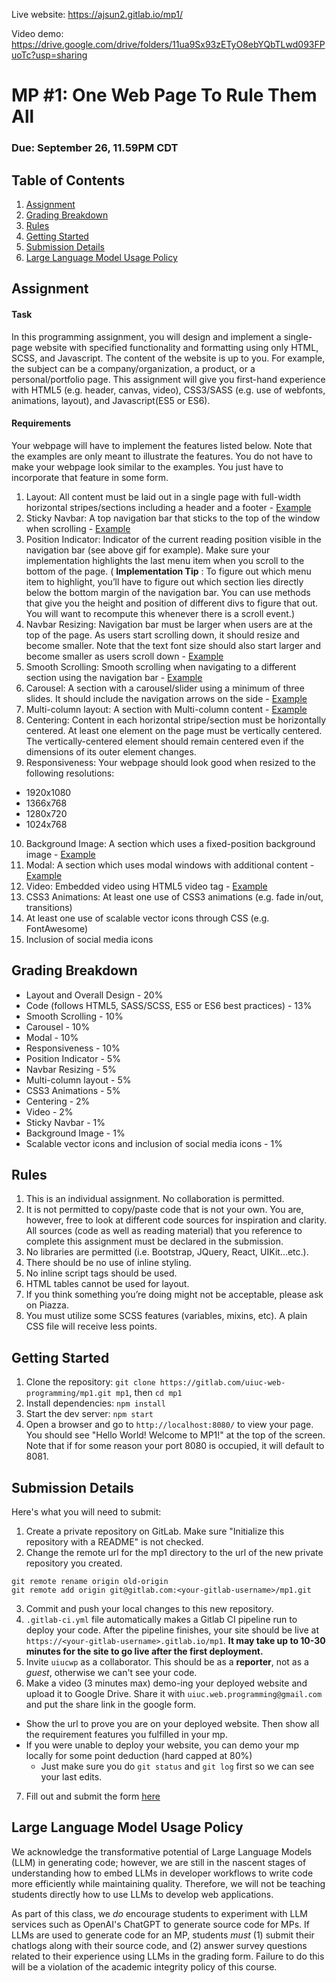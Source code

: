 Live website: https://ajsun2.gitlab.io/mp1/

Video demo: https://drive.google.com/drive/folders/11ua9Sx93zETyO8ebYQbTLwd093FPuoTc?usp=sharing

# MP #1: One Web Page To Rule Them All
### Due: September 26, 11.59PM CDT

## Table of Contents
1. [Assignment](#assignment)
2. [Grading Breakdown](#grading-breakdown)
3. [Rules](#rules)
4. [Getting Started](#getting-started)
5. [Submission Details](#submission-details)
5. [Large Language Model Usage Policy](#large-language-model-usage-policy)

## Assignment

#### Task

In this programming assignment, you will design and implement a single-page website with specified functionality and formatting using only HTML, SCSS, and Javascript. The content of the website is up to you. For example, the subject can be a company/organization, a product, or a personal/portfolio page. This assignment will give you first-hand experience with HTML5 (e.g. header, canvas, video), CSS3/SASS (e.g. use of webfonts, animations, layout), and Javascript(ES5 or ES6).

#### Requirements

Your webpage will have to implement the features listed below. Note that the examples are only meant to illustrate the features. You do not have to make your webpage look similar to the examples. You just have to incorporate that feature in some form.

1. Layout: All content must be laid out in a single page with full-width horizontal stripes/sections including a header and a footer - [Example](https://uiuc-web-programming.gitlab.io/sp20/images/mp1/2.png)
2. Sticky Navbar: A top navigation bar that sticks to the top of the window when scrolling - [Example](https://uiuc-web-programming.gitlab.io/sp20/images/mp1/3.gif)
3. Position Indicator: Indicator of the current reading position visible in the navigation bar (see above gif for example). Make sure your implementation highlights the last menu item when you scroll to the bottom of the page. ( __Implementation Tip__ : To figure out which menu item to highlight, you’ll have to figure out which section lies directly below the bottom margin of the navigation bar. You can use methods that give you the height and position of different divs to figure that out. You will want to recompute this whenever there is a scroll event.)
4. Navbar Resizing: Navigation bar must be larger when users are at the top of the page. As users start scrolling down, it should resize and become smaller. Note that the text font size should also start larger and become smaller as users scroll down - [Example](https://uiuc-web-programming.gitlab.io/sp20/images/mp1/4.gif)
5. Smooth Scrolling: Smooth scrolling when navigating to a different section using the navigation bar - [Example](https://uiuc-web-programming.gitlab.io/sp20/images/mp1/5.gif)
6. Carousel: A section with a carousel/slider using a minimum of three slides. It should include the navigation arrows on the side - [Example](https://uiuc-web-programming.gitlab.io/sp20/images/mp1/6.gif)
7. Multi-column layout: A section with Multi-column content - [Example](https://uiuc-web-programming.gitlab.io/sp20/images/mp1/8.png)
8. Centering: Content in each horizontal stripe/section must be horizontally centered. At least one element on the page must be vertically centered. The vertically-centered element should remain centered even if the dimensions of its outer element changes.
9. Responsiveness: Your webpage should look good when resized to the following resolutions:
  - 1920x1080
  - 1366x768
  - 1280x720
  - 1024x768
10. Background Image: A section which uses a fixed-position background image - [Example](https://uiuc-web-programming.gitlab.io/sp20/images/mp1/9.gif)
11. Modal: A section which uses modal windows with additional content - [Example](https://uiuc-web-programming.gitlab.io/sp20/images/mp1/10.gif)
12. Video: Embedded video using HTML5 video tag - [Example](https://uiuc-web-programming.gitlab.io/sp20/images/mp1/11_2.gif)
13. CSS3 Animations: At least one use of CSS3 animations (e.g. fade in/out, transitions)
14. At least one use of scalable vector icons through CSS (e.g. FontAwesome)
15. Inclusion of social media icons

## Grading Breakdown

- Layout and Overall Design - 20%
- Code (follows HTML5, SASS/SCSS, ES5 or ES6 best practices) - 13%
- Smooth Scrolling - 10%
- Carousel - 10%
- Modal - 10%
- Responsiveness - 10%
- Position Indicator - 5%
- Navbar Resizing - 5%
- Multi-column layout - 5%
- CSS3 Animations - 5%
- Centering - 2%
- Video - 2%
- Sticky Navbar - 1%
- Background Image - 1%
- Scalable vector icons and inclusion of social media icons - 1%

## Rules
1. This is an individual assignment. No collaboration is permitted.
2. It is not permitted to copy/paste code that is not your own. You are, however, free to look at different code sources for inspiration and clarity. All sources (code as well as reading material) that you reference to complete this assignment must be declared in the submission.
3. No libraries are permitted (i.e. Bootstrap, JQuery, React, UIKit...etc.).
4. There should be no use of inline styling.
5. No inline script tags should be used.
6. HTML tables cannot be used for layout.
7. If you think something you’re doing might not be acceptable, please ask on Piazza.
8. You must utilize some SCSS features (variables, mixins, etc). A plain CSS file will receive less points.

## Getting Started
1. Clone the repository:
`git clone https://gitlab.com/uiuc-web-programming/mp1.git mp1`, then `cd mp1`
2. Install dependencies:
`npm install`
3. Start the dev server:
`npm start`
4. Open a browser and go to `http://localhost:8080/` to view your page. You should see "Hello World! Welcome to MP1!" at the top of the screen. Note that if for some reason your port 8080 is occupied, it will default to 8081.

## Submission Details
Here's what you will need to submit:
1. Create a private repository on GitLab. Make sure "Initialize this repository with a README" is not checked.
2. Change the remote url for the mp1 directory to the url of the new private repository you created.
```
git remote rename origin old-origin
git remote add origin git@gitlab.com:<your-gitlab-username>/mp1.git
```
3. Commit and push your local changes to this new repository.
4. `.gitlab-ci.yml` file automatically makes a Gitlab CI pipeline run to deploy your code. After the pipeline finishes, your site should be live at `https://<your-gitlab-username>.gitlab.io/mp1`. **It may take up to 10-30 minutes for the site to go live after the first deployment.**
5. Invite `uiucwp` as a collaborator. This should be as a **reporter**, not as a *guest*, otherwise we can't see your code.
6. Make a video (3 minutes max) demo-ing your deployed website and upload it to Google Drive. Share it with `uiuc.web.programming@gmail.com` and put the share link in the google form.
  - Show the url to prove you are on your deployed website. Then show all the requirement features you fulfilled in your mp.
  - If you were unable to deploy your website, you can demo your mp locally for some point deduction (hard capped at 80%)
    - Just make sure you do `git status` and `git log` first so we can see your last edits.
7. Fill out and submit the form [here](https://forms.gle/MtwcF3W8TdTbPw5y9)

## Large Language Model Usage Policy

We acknowledge the transformative potential of Large Language Models (LLM) in generating code; however, we are still in the nascent stages of understanding how to embed LLMs in developer workflows to write code more efficiently while maintaining quality. Therefore, we will not be teaching students directly how to use LLMs to develop web applications.

As part of this class, we *do* encourage students to experiment with LLM services such as OpenAI's ChatGPT to generate source code for MPs. If LLMs are used to generate code for an MP, students *must* (1) submit their chatlogs along with their source code, and (2) answer survey questions related to their experience using LLMs in the grading form. Failure to do this will be a violation of the academic integrity policy of this course.

